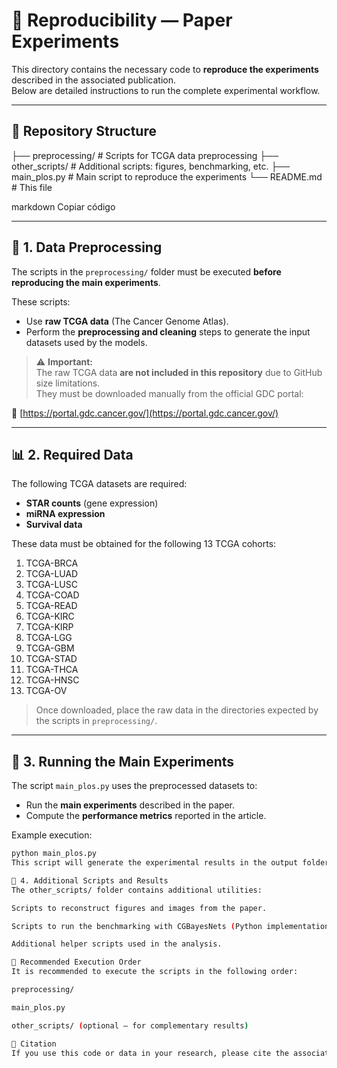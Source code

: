 # 🧬 Reproducibility — Paper Experiments

This directory contains the necessary code to **reproduce the experiments** described in the associated publication.  
Below are detailed instructions to run the complete experimental workflow.

---

## 📂 Repository Structure

├── preprocessing/ # Scripts for TCGA data preprocessing
├── other_scripts/ # Additional scripts: figures, benchmarking, etc.
├── main_plos.py # Main script to reproduce the experiments
└── README.md # This file

markdown
Copiar código

---

## 🔧 1. Data Preprocessing

The scripts in the `preprocessing/` folder must be executed **before reproducing the main experiments**.

These scripts:
- Use **raw TCGA data** (The Cancer Genome Atlas).
- Perform the **preprocessing and cleaning** steps to generate the input datasets used by the models.

> ⚠️ **Important:**  
> The raw TCGA data **are not included in this repository** due to GitHub size limitations.  
> They must be downloaded manually from the official GDC portal:

🔗 [https://portal.gdc.cancer.gov/](https://portal.gdc.cancer.gov/)

---

## 📊 2. Required Data

The following TCGA datasets are required:

- **STAR counts** (gene expression)
- **miRNA expression**
- **Survival data**

These data must be obtained for the following 13 TCGA cohorts:

1. TCGA-BRCA  
2. TCGA-LUAD  
3. TCGA-LUSC  
4. TCGA-COAD  
5. TCGA-READ  
6. TCGA-KIRC  
7. TCGA-KIRP  
8. TCGA-LGG  
9. TCGA-GBM  
10. TCGA-STAD  
11. TCGA-THCA  
12. TCGA-HNSC  
13. TCGA-OV  

> Once downloaded, place the raw data in the directories expected by the scripts in `preprocessing/`.

---

## 🧠 3. Running the Main Experiments

The script `main_plos.py` uses the preprocessed datasets to:

- Run the **main experiments** described in the paper.  
- Compute the **performance metrics** reported in the article.

Example execution:

```bash
python main_plos.py
This script will generate the experimental results in the output folders specified in the code (check comments for paths and parameter settings).

🧩 4. Additional Scripts and Results
The other_scripts/ folder contains additional utilities:

Scripts to reconstruct figures and images from the paper.

Scripts to run the benchmarking with CGBayesNets (Python implementation).

Additional helper scripts used in the analysis.

📘 Recommended Execution Order
It is recommended to execute the scripts in the following order:

preprocessing/

main_plos.py

other_scripts/ (optional — for complementary results)

🧾 Citation
If you use this code or data in your research, please cite the associated paper










